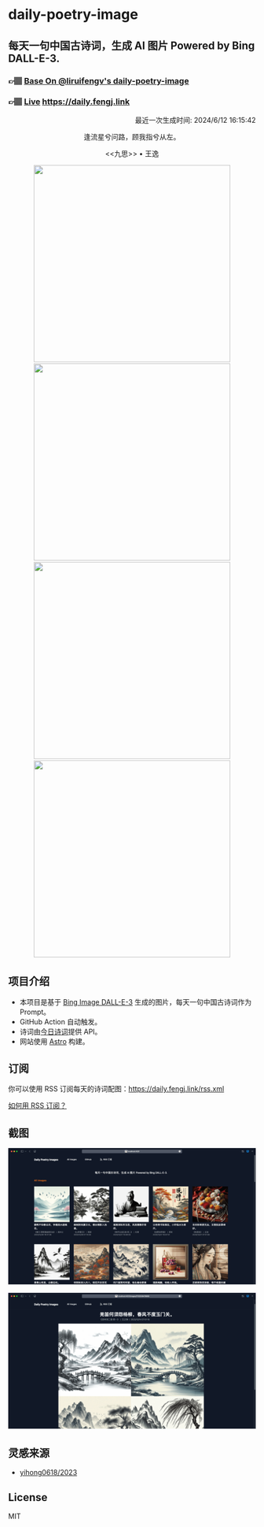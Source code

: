 
# daily-poetry-image

## 每天一句中国古诗词，生成 AI 图片 Powered by Bing DALL-E-3.

### 👉🏽 [Base On @liruifengv's daily-poetry-image](https://github.com/liruifengv/daily-poetry-image)

### 👉🏽 [Live](https://daily.fengj.link) https://daily.fengj.link

<p align="right">
  最近一次生成时间: 2024/6/12 16:15:42
</p>
<p align="center">
逢流星兮问路，顾我指兮从左。
</p>
<p align="center">
<<九思>> • 王逸
</p>
<p align="center">
<img src="https://tse3.mm.bing.net/th/id/OIG3.BdAsrm5qa0nJ2Ev0z6N_" height="400" width="400" />
<img src="https://tse4.mm.bing.net/th/id/OIG3.7e4hRyXbnFKfNuHIBnlY" height="400" width="400" />
<img src="https://tse3.mm.bing.net/th/id/OIG3.XZIHcEMoV8XvPzvj.1NV" height="400" width="400" />
<img src="https://tse2.mm.bing.net/th/id/OIG3.wX0EG5oEXfWGVExrFNb8" height="400" width="400" />
</p>

## 项目介绍

-   本项目是基于 [Bing Image DALL-E-3](https://www.bing.com/images/create) 生成的图片，每天一句中国古诗词作为 Prompt。
-   GitHub Action 自动触发。
-   诗词由[今日诗词](https://www.jinrishici.com/)提供 API。
-   网站使用 [Astro](https://astro.build) 构建。

## 订阅

你可以使用 RSS 订阅每天的诗词配图：https://daily.fengj.link/rss.xml

[如何用 RSS 订阅？](https://zhuanlan.zhihu.com/p/55026716)

## 截图

![图片列表](./screenshots/Snipaste_2023-12-28_21-00-26.png)

![图片详情](./screenshots/Snipaste_2023-12-28_21-00-53.png)

## 灵感来源

-   [yihong0618/2023](https://github.com/yihong0618/2023)

## License

MIT
